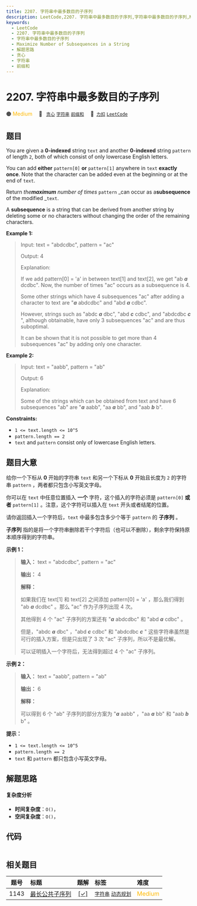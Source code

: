 ```yaml
---
title: 2207. 字符串中最多数目的子序列
description: LeetCode,2207. 字符串中最多数目的子序列,字符串中最多数目的子序列,Maximize Number of Subsequences in a String,解题思路,贪心,字符串,前缀和
keywords:
  - LeetCode
  - 2207. 字符串中最多数目的子序列
  - 字符串中最多数目的子序列
  - Maximize Number of Subsequences in a String
  - 解题思路
  - 贪心
  - 字符串
  - 前缀和
---
```


# 2207. 字符串中最多数目的子序列

🟠 <font color=#ffb800>Medium</font>&emsp; 🔖&ensp; [`贪心`](/tag/greedy.md) [`字符串`](/tag/string.md) [`前缀和`](/tag/prefix-sum.md)&emsp; 🔗&ensp;[`力扣`](https://leetcode.cn/problems/maximize-number-of-subsequences-in-a-string) [`LeetCode`](https://leetcode.com/problems/maximize-number-of-subsequences-in-a-string)

## 题目

You are given a **0-indexed** string `text` and another **0-indexed** string
`pattern` of length `2`, both of which consist of only lowercase English
letters.

You can add **either** `pattern[0]` **or** `pattern[1]` anywhere in `text`
**exactly once**. Note that the character can be added even at the beginning
or at the end of `text`.

Return _the**maximum** number of times_ `pattern` _can occur as
a**subsequence** of the modified _`text`.

A **subsequence** is a string that can be derived from another string by
deleting some or no characters without changing the order of the remaining
characters.



**Example 1:**

> Input: text = "abdcdbc", pattern = "ac"
> 
> Output: 4
> 
> Explanation:
> 
> If we add pattern[0] = 'a' in between text[1] and text[2], we get "ab _**a**_ dcdbc". Now, the number of times "ac" occurs as a subsequence is 4.
> 
> Some other strings which have 4 subsequences "ac" after adding a character to text are "_**a**_ abdcdbc" and "abd _**a**_ cdbc".
> 
> However, strings such as "abdc _**a**_ dbc", "abd _**c**_ cdbc", and "abdcdbc _**c**_ ", although obtainable, have only 3 subsequences "ac" and are thus suboptimal.
> 
> It can be shown that it is not possible to get more than 4 subsequences "ac" by adding only one character.

**Example 2:**

> Input: text = "aabb", pattern = "ab"
> 
> Output: 6
> 
> Explanation:
> 
> Some of the strings which can be obtained from text and have 6 subsequences "ab" are "_**a**_ aabb", "aa _**a**_ bb", and "aab _**b**_ b".

**Constraints:**

  * `1 <= text.length <= 10^5`
  * `pattern.length == 2`
  * `text` and `pattern` consist only of lowercase English letters.


## 题目大意

给你一个下标从 **0**  开始的字符串 `text` 和另一个下标从 **0**  开始且长度为 `2` 的字符串 `pattern`
，两者都只包含小写英文字母。

你可以在 `text` 中任意位置插入 **一个** 字符，这个插入的字符必须是 `pattern[0]` **或者**  `pattern[1]`
。注意，这个字符可以插入在 `text` 开头或者结尾的位置。

请你返回插入一个字符后，`text` 中最多包含多少个等于 `pattern` 的 **子序列**  。

**子序列** 指的是将一个字符串删除若干个字符后（也可以不删除），剩余字符保持原本顺序得到的字符串。



**示例 1：**

> 
> 
> 
> 
> 
> **输入：** text = "abdcdbc", pattern = "ac"
> 
> **输出：** 4
> 
> **解释：**
> 
> 如果我们在 text[1] 和 text[2] 之间添加 pattern[0] = 'a' ，那么我们得到 "ab _**a**_ dcdbc" 。那么 "ac" 作为子序列出现 4 次。
> 
> 其他得到 4 个 "ac" 子序列的方案还有 "_**a**_ abdcdbc" 和 "abd _**a**_ cdbc" 。
> 
> 但是，"abdc _**a**_ dbc" ，"abd _**c**_ cdbc" 和 "abdcdbc _**c**_ " 这些字符串虽然是可行的插入方案，但是只出现了 3 次 "ac" 子序列，所以不是最优解。
> 
> 可以证明插入一个字符后，无法得到超过 4 个 "ac" 子序列。
> 
> 

**示例 2：**

> 
> 
> 
> 
> 
> **输入：** text = "aabb", pattern = "ab"
> 
> **输出：** 6
> 
> **解释：**
> 
> 可以得到 6 个 "ab" 子序列的部分方案为 "_**a**_ aabb" ，"aa _**a**_ bb" 和 "aab _**b**_ b" 。
> 
> 



**提示：**

  * `1 <= text.length <= 10^5`
  * `pattern.length == 2`
  * `text` 和 `pattern` 都只包含小写英文字母。


## 解题思路

#### 复杂度分析

- **时间复杂度**：`O()`，
- **空间复杂度**：`O()`，

## 代码

```javascript

```

## 相关题目

<!-- prettier-ignore -->
| 题号 | 标题 | 题解 | 标签 | 难度 |
| :------: | :------ | :------: | :------ | :------ |
| 1143 | [最长公共子序列](https://leetcode.com/problems/longest-common-subsequence) | [[✓]](/problem/1143.md) |  [`字符串`](/tag/string.md) [`动态规划`](/tag/dynamic-programming.md) | <font color=#ffb800>Medium</font> |